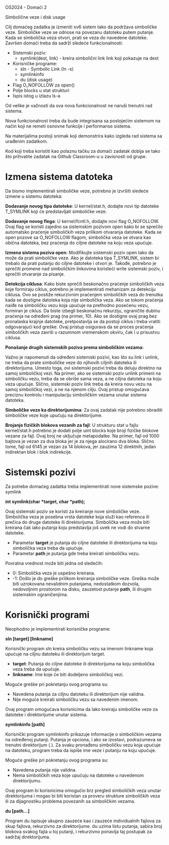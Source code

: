 ﻿<a name="_heading=h.gjdgxs"></a>OS2024 - Domaći 2

Simbolične veze i disk usage

Cilj domaćeg zadatka je izmeniti xv6 sistem tako da podržava simboličke veze. Simboličke veze se odnose na povezanu datoteku putem putanje. Kada se simbolička veza otvori, prati se veza do navedene datoteke. Završen domaći treba da sadrži sledeće funkcionalnosti:

- Sistemski poziv:
  - symlink(dest, link) - kreira simbolični link link koji pokazuje na dest
- Korisničke programe: 
  - sln - Symbolic Link (ln -s)
  - symlinkinfo
  - du (disk usage)
- Flag  O\_NOFOLLOW za open()
- Polje blocks u stat strukturi
- Ispis istog u izlazu ls-a


Od velike je važnosti da ova nova funkcionalnost ne naruši trenutni rad sistema. 

Nova funkcionalnost treba da bude integrisana sa postojećim sistemom na način koji ne remeti osnovne funkcije i performanse sistema.

Na materijalima postoji snimak koji demonstrira kako izgleda rad sistema sa urađenim zadatkom.

Kod koji treba koristiti kao polaznu tačku za domaći zadatak dobija se tako što prihvatite zadatak na Github Classroom-u u zavisnosti od grupe.


# <a name="_heading=h.1fob9te"></a>Izmena sistema datoteka
<a name="_heading=h.2et92p0"></a>Da bismo implementirali simboličke veze, potrebno je izvršiti sledeće izmene u sistemu datoteka:

<a name="_heading=h.wbv073mjare"></a><a name="_heading=h.zclho9pt8c7o"></a>**Dodavanje novog tipa datoteke**: U kernel/stat.h, dodajte novi tip datoteke T\_SYMLINK koji će predstavljati simboličke veze.

<a name="_heading=h.nx4g0exst1z7"></a><a name="_heading=h.q0fk76yrl0r9"></a>**Dodavanje novog flega**: U kernel/fcntl.h, dodajte novi flag O\_NOFOLLOW. Ovaj flag se koristi zajedno sa sistemskim pozivom open kako bi se sprečilo automatsko praćenje simboličkih veza prilikom otvaranja datoteke. Kada se open pozove sa O\_NOFOLLOW flagom, simbolička veza se otvara kao obična datoteka, bez praćenja do ciljne datoteke na koju veza upućuje.

<a name="_heading=h.20qg89djiaf1"></a><a name="_heading=h.78ichpb15x9u"></a>**Izmena sistema poziva open**: Modifikujte sistemski poziv open tako da može da prati simboličke veze. Ako je datoteka tipa T\_SYMLINK, sistem bi trebalo da prati putanju do ciljne datoteke i otvori je. Takođe, potrebno je sprečiti promene nad simboličkim linkovima koristeći write sistemski poziv, i sprečiti otvaranje za pisanje.

<a name="_heading=h.wo9jeeit3ssq"></a><a name="_heading=h.feaep0syxb4j"></a>**Detekcija ciklusa**: Kako biste sprečili beskonačno praćenje simboličkih veza koje formiraju ciklus, potrebno je implementirati mehanizam za detekciju ciklusa. Ovo se postiže rekurzivnim praćenjem simboličkih veza do trenutka kada se dostigne datoteka koja nije simbolička veza. Ako se tokom praćenja naiđe na simboličku vezu koja upućuje na prethodno posećenu vezu, formiran je ciklus. Da biste izbegli beskonačnu rekurziju, ograničite dubinu praćenja na određeni prag (na primer, 10). Ako se dostigne ovaj prag bez pronalaska krajnje datoteke, pretpostavlja se da postoji ciklus i treba vratiti odgovarajući kod greške. Ovaj pristup osigurava da se proces praćenja simboličkih veza završi u razumnom vremenskom okviru, čak i u prisustvu ciklusa.

<a name="_heading=h.794hah35m04m"></a><a name="_heading=h.3bjk8yexeu5b"></a>**Ponašanje drugih sistemskih poziva prema simboličkim vezama:**

<a name="_heading=h.e3ws7hlhfomn"></a>Važno je napomenuti da određeni sistemski pozivi, kao što su link i unlink, ne treba da prate simboličke veze do njihovih ciljnih datoteka ili direktorijuma. Umesto toga, ovi sistemski pozivi treba da deluju direktno na samoj simboličkoj vezi. Na primer, ako se sistemski poziv unlink primeni na simboličku vezu, treba da se obriše sama veza, a ne ciljna datoteka na koju veza upućuje. Slično, sistemski poziv link treba da kreira novu vezu na samoj simboličkoj vezi, a ne na njenom cilju. Ovaj pristup omogućava preciznu kontrolu i manipulaciju simboličkim vezama unutar sistema datoteka.

<a name="_heading=h.l5zln27pvhgf"></a><a name="_heading=h.5dfdf935mprs"></a>**Simboličke veze ka direktorijumima**: Za ovaj zadatak nije potrebno obraditi simboličke veze koje upućuju na direktorijume.

<a name="_heading=h.tix83r2p86c8"></a><a name="_heading=h.grnbvpb4l5ov"></a>**Brojanje fizičkih blokova vezanih za fajl**: U strukturu stat u fajlu kernel/stat.h potrebno je dodati polje uint blocks koje broji fizičke blokove vezane za fajl. Ovaj broj ne uključuje metapodatke. Na primer, fajl od 1000 bajtova je vezan za dva bloka jer je za njega alocirano dva bloka. Slično tome, fajl od 6145 je vezan za 14 blokova, jer zauzima 12 direktnih, jedan indirektan blok i blok indirekcije.
# <a name="_heading=h.8kfcakmxanwj"></a>Sistemski pozivi
Za potrebe domaćeg zadatka treba implementirati nove sistemske pozive: symlink

**int symlink(char \*target, char \*path);**

Ovaj sistemski poziv se koristi za kreiranje nove simboličke veze. Simbolička veza je posebna vrsta datoteke koja služi kao referenca ili prečica do druge datoteke ili direktorijuma. Simbolička veza može biti kreirana čak iako putanja koju predstavlja još uvek ne vodi do stvarne datoteke.

- Parametar **target** je putanja do ciljne datoteke ili direktorijuma na koju simbolička veza treba da upućuje.
- Parametar **path** je putanja gde treba kreirati simboličku vezu.

Povratna vrednost može biti jedna od sledećih:

- 0: Simbolička veza je uspešno kreirana.
- -1: Došlo je do greške prilikom kreiranja simboličke veze. Greška može biti uzrokovana nevalidnim putanjama, nedostatkom dozvola, nedovoljnim prostorom na disku, zauzetost putanje **path**, ili drugim sistemskim ograničenjima.







# Korisnički programi
Neophodno je implementirati korisničke programe:

**sln [target] [linkname]**

Korisnički program sln kreira simboličku vezu sa imenom linkname koja upućuje na ciljnu datoteku ili direktorijum target.

- **target**: Putanja do ciljne datoteke ili direktorijuma na koju simbolička veza treba da upućuje.
- **linkname**: Ime koje će biti dodeljeno simboličkoj vezi.

Moguće greške pri pokretanju ovog programa su:

- Navedena putanja za ciljnu datoteku ili direktorijum nije validna.
- Nije moguće kreirati simboličku vezu sa navedenim imenom.

Ovaj program omogućava korisnicima da lako kreiraju simboličke veze za datoteke i direktorijume unutar sistema.

**symlinkinfo [path]**

Korisnički program symlinkinfo prikazuje informacije o simboličkim vezama na određenoj putanji. Putanja je opciona, i ako se izostavi, podrazumeva se trenutni direktorijum (.). Za svaku pronađenu simboličku vezu koja upućuje na datoteku, program treba da ispiše ime veze i putanju na koju upućuje. 

Moguće greške pri pokretanju ovog programa su:

- Navedena putanja nije validna.
- Nema simboličkih veza koje upućuju na datoteke u navedenom direktorijumu.

Ovaj program bi korisnicima omogućio brz pregled simboličkih veza unutar direktorijuma i mogao bi biti koristan za proveru strukture simboličkih veza ili za dijagnostiku problema povezanih sa simboličkim vezama.

**du [path…]**

Program du ispisuje ukupno zauzeće kao i zauzeće individualnih fajlova za skup fajlova, rekurzivno za direktorijume. du uzima listu putanja, sabira broj blokova svakog fajla u toj putanji, i rekurzivno ponavlja taj postupak za sadržaj direktorijuma.
